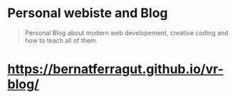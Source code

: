 # Personal webiste and Blog

> Personal Blog about modern web developement, creative coding and how to teach all of them.

# https://bernatferragut.github.io/vr-blog/
